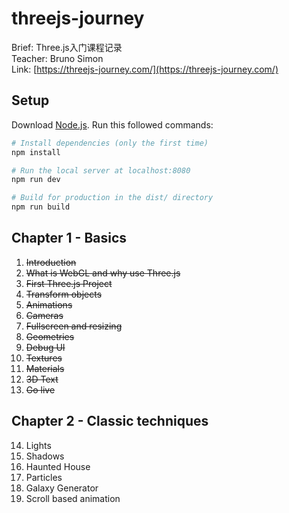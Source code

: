 # threejs-journey
Brief: Three.js入门课程记录<br>
Teacher: Bruno Simon<br>
Link: [https://threejs-journey.com/](https://threejs-journey.com/)

## Setup
Download [Node.js](https://nodejs.org/en/download/).
Run this followed commands:

``` bash
# Install dependencies (only the first time)
npm install

# Run the local server at localhost:8080
npm run dev

# Build for production in the dist/ directory
npm run build
```

## Chapter 1 - Basics
1. ~~Introduction~~
2. ~~What is WebGL and why use Three.js~~
3. ~~First Three.js Project~~
4. ~~Transform objects~~
5. ~~Animations~~
6. ~~Cameras~~
7. ~~Fullscreen and resizing~~
8. ~~Geometries~~
9. ~~Debug UI~~
10. ~~Textures~~
11. ~~Materials~~
12. ~~3D Text~~
13. ~~Go live~~

## Chapter 2 - Classic techniques
14. Lights
15. Shadows
16. Haunted House
17. Particles
18. Galaxy Generator
19. Scroll based animation
